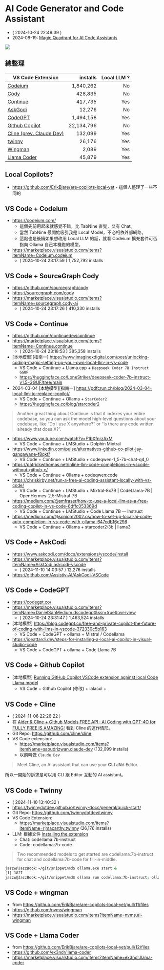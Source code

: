 # AI Code Generator and Code Assistant

- ( 2024-10-24 22:48:39 )
- 2024-08-19: [Magic Quadrant for AI Code Assistants](https://www.gartner.com/doc/reprints?id=1-2IJXRJH7&ct=240816&st=sb)

![](https://www.gartner.com/resources/808000/808075/Figure_1_Magic_Quadrant_for_AI_Code_Assistants.png?reprintKey=1-2IJXRJH7)

## 總整理

| VS Code Extension | installs | Local LLM ? |
|-------------------|--------------:|-------------------:|
| [Codeium](https://marketplace.visualstudio.com/items?itemName=Codeium.codeium) | 1,840,262  | No |
| [Cody](https://marketplace.visualstudio.com/items?itemName=sourcegraph.cody-ai) | 428,835  | No |
| [Continue](https://marketplace.visualstudio.com/items?itemName=Continue.continue) | 417,735  | Yes |
| [AskGodi](https://marketplace.visualstudio.com/items?itemName=AskCodi.askcodi-vscode) | 12,276  | No |
| [CodeGPT](https://marketplace.visualstudio.com/items?itemName=DanielSanMedium.dscodegpt&ssr=true#overview) | 1,494,158  | Yes |
| [Github Copilot](https://marketplace.visualstudio.com/items?itemName=GitHub.copilot) | 22,134,796  | No |
| [Cline (prev. Claude Dev)](https://marketplace.visualstudio.com/items?itemName=saoudrizwan.claude-dev) | 132,099  | Yes |
| [twinny](https://marketplace.visualstudio.com/items?itemName=rjmacarthy.twinny) | 26,176 | Yes |
| [Wingman](https://marketplace.visualstudio.com/items?itemName=nvms.ai-wingman) | 2,089 | Yes |
| [Llama Coder](https://marketplace.visualstudio.com/items?itemName=ex3ndr.llama-coder) | 45,879 | Yes | 

## Local Copilots?

- https://github.com/ErikBjare/are-copilots-local-yet - 這個人整理了一些不同的

## VS Code + Codeium

- https://codeium.com/ 
  - 這個先前用起來就感覺不錯，比 TabNine 直覺，又有 Chat。
  - 當然 TabNine 最開始吸引我是 Local Model，不必相依外部網路。
  - 這點也是後續如果想改用 Local LLM 的話，就看 Codeium 擴充套件可否指向 Ollama 自己本機跑的模型。
- https://marketplace.visualstudio.com/items?itemName=Codeium.codeium
  - ( 2024-10-24 23:17:59 )  1,752,792 installs

## VS Code + SourceGraph Cody

- https://github.com/sourcegraph/cody
- https://sourcegraph.com/cody
- https://marketplace.visualstudio.com/items?itemName=sourcegraph.cody-ai
  - ( 2024-10-24 23:17:26 )  410,330 installs

## VS Code + Continue

- https://github.com/continuedev/continue
- https://marketplace.visualstudio.com/items?itemName=Continue.continue
  - ( 2024-10-24 23:18:53 ) 385,358 installs
- [本地模型][指南一] https://www.imaginexdigital.com/post/unlocking-coding-magic-setting-up-your-own-local-llm-in-vs-code
  - VS Code + Continue + Llama.cpp + `Deepseek Coder 7B Instruct GGUF`
  - https://huggingface.co/LoneStriker/deepseek-coder-7b-instruct-v1.5-GGUF/tree/main
- 2024-03-04 [本地模型][指南一] https://pdfcrun.ch/blog/2024-03-04-local-llm-to-replace-copilot/
  - VS Code + Continue + Ollama + `StarCoder2`
  - https://huggingface.co/blog/starcoder2

> Another great thing about Continue is that it indexes your entire codebase, so you can ask the model high-level questions about your codebase, like “Do I use X anywhere?” or “Is there any code written already that does X?”.

- https://www.youtube.com/watch?v=F1bXfnrzAxM
  - VS Code + Continue + LMStudio + Dolphin Mixtral 
- https://www.linkedin.com/pulse/alternatives-github-co-pilot-jay-gangawane-f8qkf/
  - VS Code + Continue + LMStudio + codeqwen-1_5-7b-chat-q4_0
- https://patrickwthomas.net/inline-llm-code-completions-in-vscode-without-github-c/
  - VS Code + Continue + Ollama + codeqwen:code
- https://chriskirby.net/run-a-free-ai-coding-assistant-locally-with-vs-code/
  - VS Code + Continue + LMStudio + Mixtral-8x7B | CodeLlama-7B | OpenHermes-2.5-Mistral-7B
- https://medium.com/@smfraser/how-to-use-a-local-llm-as-a-free-coding-copilot-in-vs-code-6dffc053369d
  - VS Code + Continue + LMStudio + Code Llama 7B — Instruct
- https://medium.com/@soniom2002.os/how-to-set-up-local-ai-code-auto-completion-in-vs-code-with-ollama-647cdb16c298
  - VS Code + Continue + Ollama + starcoder2:3b | llama3
    
## VS Code + AskCodi

- https://www.askcodi.com/docs/extensions/vscode/install
- https://marketplace.visualstudio.com/items?itemName=AskCodi.askcodi-vscode
  - ( 2024-11-10 14:03:57 ) 12,276 installs
- https://github.com/Assistiv-AI/AskCodi-VSCode

## VS Code + CodeGPT

- https://codegpt.co/
- https://marketplace.visualstudio.com/items?itemName=DanielSanMedium.dscodegpt&ssr=true#overview
  - ( 2024-10-24 23:31:47 ) 1,463,524 installs
- [本地模型] https://blog.codegpt.co/free-and-private-copilot-the-future-of-coding-with-llms-in-vscode-372330c5b163
  - VS Code + CodeGPT + ollama + Mistral / Codellama
- https://joeattardi.dev/steps-for-installing-a-local-ai-copilot-in-visual-studio-code
  - VS Code + CodeGPT + ollama + Code Llama 7B

## VS Code + Github Copilot

- [本地模型] [Running GitHub Copilot VSCode extension against local Code Llama model](https://gist.github.com/Birch-san/666a60eacbd9095902f99874622767be)
  - VS Code + Github Copilot (修改) + ialacol + 

## VS Code + Cline

- ( 2024-11-06 22:26:22 )
- 在 [Aider & Cline + Github Models FREE API : AI Coding with GPT-4O for FULLY FREE IS AMAZING!](https://www.youtube.com/watch?v=Y4UuCmZFJZo) 看到 Cline 的運作情形。
- Git Repo: https://github.com/cline/cline
- VS Code extension:
  - https://marketplace.visualstudio.com/items?itemName=saoudrizwan.claude-dev (132,099 installs)
  - 以前叫做 `Claude Dev`

> Meet Cline, an AI assistant that can use your **CLI** a**N**d **E**ditor.

所以一開始的訴求是可以用 CLI 跟 Editor 互動的 AI assistant。

## VS Code + Twinny

- ( 2024-11-10 13:40:32 )
- https://twinnydotdev.github.io/twinny-docs/general/quick-start/
- Git Repo: https://github.com/twinnydotdev/twinny
- VS Code Extension: 
  - https://marketplace.visualstudio.com/items?itemName=rjmacarthy.twinny (26,176 installs)
- LLM: 根據文件 [Installing the extension](https://twinnydotdev.github.io/twinny-docs/general/quick-start/#installing-the-extension)
  - Chat: codellama:7b-instruct
  - Code: codellama:7b-code
> Two recommended models to get started are codellama:7b-instruct for chat and codellama:7b-code for fill-in-middle. 
```bash
jazzw@JazzBook:~/git/snippet/md$ ollama.exe start &
[1] 1827
jazzw@JazzBook:~/git/snippet/md$ ollama run codellama:7b-instruct; ollama run codellama:7b-code
```

## VS Code + wingman

- from https://github.com/ErikBjare/are-copilots-local-yet/pull/11/files
- https://github.com/nvms/wingman
- https://marketplace.visualstudio.com/items?itemName=nvms.ai-wingman

## VS Code + Llama Coder

- from https://github.com/ErikBjare/are-copilots-local-yet/pull/12/files
- https://github.com/ex3ndr/llama-coder
- https://marketplace.visualstudio.com/items?itemName=ex3ndr.llama-coder